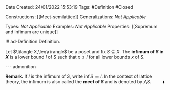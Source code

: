 <br />
<br />

Date Created: 24/01/2022 15:53:19
Tags: #Definition #Closed 

Constructions: [[Meet-semilattice]]
Generalizations: _Not Applicable_

Types: _Not Applicable_
Examples: _Not Applicable_ 
Properties: [[Supremum and infimum are unique]]

!!! ad-Definition Definition.

Let $\l\langle X,\leq\r\rangle$ be a poset and fix $S\subseteq X$. The **infimum of $S$ in $X$** is a lower bound $l$ of $S$ such that $x\leq l$ for all lower bounds $x$ of $S$.

--- admonition

**Remark.** If $l$ is the infimum of $S$, write $\inf S\coloneqq l$. In the context of lattice theory, the infimum is also called the **meet of $S$** and is denoted by $\bigwedge S$.<span style="float:right;">$\blacklozenge$</span>

